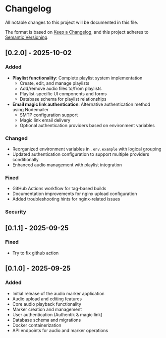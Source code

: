 # Changelog

All notable changes to this project will be documented in this file.

The format is based on [Keep a Changelog](https://keepachangelog.com/en/1.0.0/),
and this project adheres to [Semantic Versioning](https://semver.org/spec/v2.0.0.html).

## [0.2.0] - 2025-10-02

### Added
- **Playlist functionality**: Complete playlist system implementation
  - Create, edit, and manage playlists
  - Add/remove audio files to/from playlists
  - Playlist-specific UI components and forms
  - Database schema for playlist relationships
- **Email magic link authentication**: Alternative authentication method using Nodemailer
  - SMTP configuration support
  - Magic link email delivery
  - Optional authentication providers based on environment variables

### Changed
- Reorganized environment variables in `.env.example` with logical grouping
- Updated authentication configuration to support multiple providers conditionally
- Enhanced audio management with playlist integration

### Fixed
- GitHub Actions workflow for tag-based builds
- Documentation improvements for nginx upload configuration
- Added troubleshooting hints for nginx-related issues

### Security

## [0.1.1] - 2025-09-25

### Fixed

- Try to fix github action

## [0.1.0] - 2025-09-25

### Added
- Initial release of the audio marker application
- Audio upload and editing features
- Core audio playback functionality
- Marker creation and management
- User authentication (Authentik & magic link)
- Database schema and migrations
- Docker containerization
- API endpoints for audio and marker operations